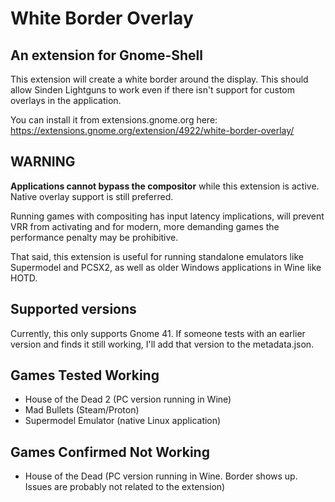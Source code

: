 # White Border Overlay

## An extension for Gnome-Shell

This extension will create a white border around the display. This should allow Sinden Lightguns to work even if there isn't support for custom overlays in the application.

You can install it from extensions.gnome.org here: https://extensions.gnome.org/extension/4922/white-border-overlay/


## WARNING

**Applications cannot bypass the compositor** while this extension is active. Native overlay support is still preferred.

Running games with compositing has input latency implications, will prevent VRR from activating and for modern, more demanding games the performance penalty may be prohibitive.

That said, this extension is useful for running standalone emulators like Supermodel and PCSX2, as well as older Windows applications in Wine like HOTD.


## Supported versions

Currently, this only supports Gnome 41. If someone tests with an earlier version and finds it still working, I'll add that version to the metadata.json.


## Games Tested Working

* House of the Dead 2 (PC version running in Wine)
* Mad Bullets (Steam/Proton)
* Supermodel Emulator (native Linux application)


## Games Confirmed Not Working

* House of the Dead (PC version running in Wine. Border shows up. Issues are probably not related to the extension)
